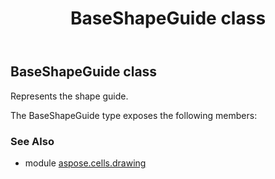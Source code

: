 ﻿---
title: BaseShapeGuide class
second_title: Aspose.Cells for Python via .NET API References
description: 
type: docs
weight: 40
url: /aspose.cells.drawing/baseshapeguide/
is_root: false
---

## BaseShapeGuide class

Represents the shape guide.



The BaseShapeGuide type exposes the following members:


### See Also
* module [aspose.cells.drawing](..)
